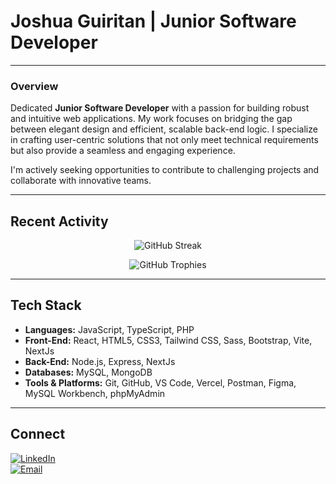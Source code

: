 # Joshua Guiritan | Junior Software Developer

---

### **Overview**
Dedicated **Junior Software Developer** with a passion for building robust and intuitive web applications. My work focuses on bridging the gap between elegant design and efficient, scalable back-end logic. I specialize in crafting user-centric solutions that not only meet technical requirements but also provide a seamless and engaging experience.

I'm actively seeking opportunities to contribute to challenging projects and collaborate with innovative teams.

---

## **Recent Activity**

<div align="center">
  
![GitHub Streak](https://github-readme-streak-stats.herokuapp.com/?user=joshuaguiritan&theme=tokyonight&hide_border=true)

![GitHub Trophies](https://github-profile-trophy.vercel.app/?username=joshuaguiritan&theme=radical&no-frame=true&no-bg=true)
</div>

---

## **Tech Stack**
- **Languages:** JavaScript, TypeScript, PHP
- **Front-End:** React, HTML5, CSS3, Tailwind CSS, Sass, Bootstrap, Vite, NextJs
- **Back-End:** Node.js, Express, NextJs
- **Databases:** MySQL, MongoDB
- **Tools & Platforms:** Git, GitHub, VS Code, Vercel, Postman, Figma, MySQL Workbench, phpMyAdmin

---

## **Connect**

[![LinkedIn](https://img.shields.io/badge/LinkedIn-0077B5?logo=linkedin&logoColor=white&style=for-the-badge)](https://www.linkedin.com/in/joshua-guiritan-127227377/)  
[![Email](https://img.shields.io/badge/Email-D14836?logo=gmail&logoColor=white&style=for-the-badge)](mailto:joshuaguiritan05@gmail.com)
